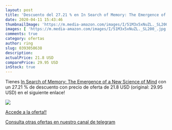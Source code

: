 ```yaml
---
layout: post
title: 'Descuento del 27.21 % en In Search of Memory: The Emergence of a '
date: 2020-04-11 15:43:46
thumbnailImage: 'https://m.media-amazon.com/images/I/51M3x5xNuZL._SL200_.jpg'
images: [ 'https://m.media-amazon.com/images/I/51M3x5xNuZL._SL200_.jpg' ]
comments: true
category: ofertas
author: ring
slug: 0393058638
description:
actualPrice: 21.8 USD
comparePrice: 29.95 USD
inStock: true
---
```


Tienes [In Search of Memory: The Emergence of a New Science of Mind](https://www.amazon.com/dp/0393058638/?tag=redken08-20) con un 27.21 % de descuento con precio de oferta de 21.8 USD (original: 29.95 USD) en el siguiente enlace!

[![](https://m.media-amazon.com/images/I/51M3x5xNuZL._SL200_.jpg)](https://www.amazon.com/dp/0393058638/?tag=redken08-20)

[Accede a la oferta!!](https://www.amazon.com/dp/0393058638/?tag=redken08-20)

[Consulta otras ofertas en nuestro canal de telegram](https://t.me/s/ofertas25)

